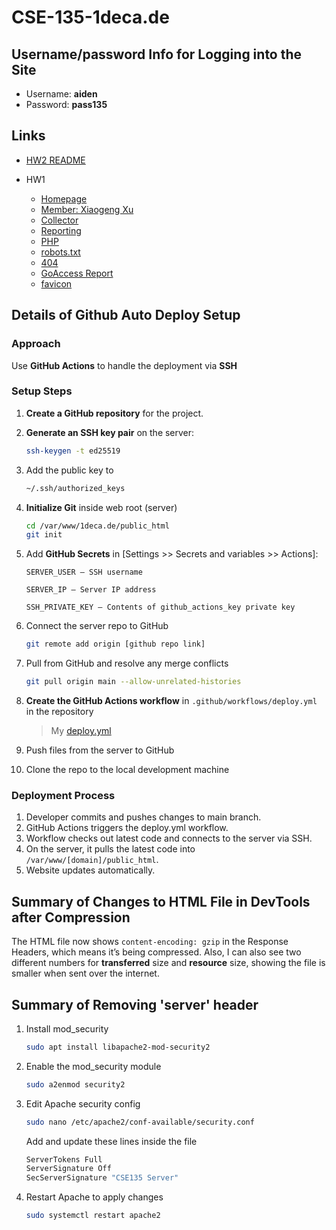 # CSE-135-1deca.de

## Username/password Info for Logging into the Site
- Username: **aiden**
- Password: **pass135**

## Links
- [HW2 README](./doc/HW2-README.md)

- HW1
    - [Homepage](https://1deca.de)
    - [Member: Xiaogeng Xu](https://1deca.de/members/xiaogengxu.html)
    - [Collector](https://collector.1deca.de)
    - [Reporting](https://reporting.1deca.de)
    - [PHP](https://1deca.de/hello.php)
    - [robots.txt](https://www.1deca.de/robots.txt)
    - [404](https://www.1deca.de/404)
    - [GoAccess Report](https://1deca.de/report.html)
    - [favicon](https://www.1deca.de/images/favicon.ico)

## Details of Github Auto Deploy Setup
### Approach
Use **GitHub Actions** to handle the deployment via **SSH**
### Setup Steps
1. **Create a GitHub repository** for the project.

2. **Generate an SSH key pair** on the server:
   ```bash
   ssh-keygen -t ed25519
    ```
3. Add the public key to
    ```bash
    ~/.ssh/authorized_keys
    ```
4. **Initialize Git** inside web root (server)
    ```bash
    cd /var/www/1deca.de/public_html
    git init
    ```
5. Add **GitHub Secrets** in
    [Settings >> Secrets and variables >> Actions]:
    ```
    SERVER_USER — SSH username

    SERVER_IP — Server IP address

    SSH_PRIVATE_KEY — Contents of github_actions_key private key
    ```
6. Connect the server repo to GitHub
    ```bash
    git remote add origin [github repo link]
    ```
7. Pull from GitHub and resolve any merge conflicts
    ```bash
    git pull origin main --allow-unrelated-histories
    ```
8. **Create the GitHub Actions workflow** in ```.github/workflows/deploy.yml``` in the repository
    > My [deploy.yml](./\.github/workflows/deploy.yml)   

9. Push files from the server to GitHub
10. Clone the repo to the local development machine

### Deployment Process
1. Developer commits and pushes changes to main branch.
2. GitHub Actions triggers the deploy.yml workflow.
3. Workflow checks out latest code and connects to the server via SSH.
4. On the server, it pulls the latest code into ```/var/www/[domain]/public_html```.
5. Website updates automatically.

## Summary of Changes to HTML File in DevTools after Compression
The HTML file now shows `content-encoding: gzip` in the Response Headers, which means it’s being compressed. Also, I can also see two different numbers for **transferred** size and **resource** size, showing the file is smaller when sent over the internet.
## Summary of Removing 'server' header
1. Install mod_security
    ```bash
    sudo apt install libapache2-mod-security2
    ```
2. Enable the mod_security module
    ```bash
    sudo a2enmod security2
    ```
3. Edit Apache security config
    ```bash
    sudo nano /etc/apache2/conf-available/security.conf
    ```
    Add and update these lines inside the file
    ```bash
    ServerTokens Full
    ServerSignature Off
    SecServerSignature "CSE135 Server"
    ```
4. Restart Apache to apply changes
    ```bash
    sudo systemctl restart apache2
    ```